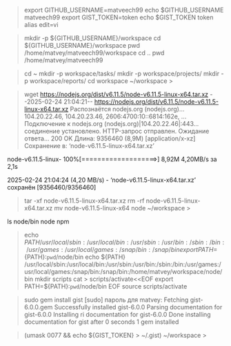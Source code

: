 > export GITHUB_USERNAME=matveech99
> echo $GITHUB_USERNAME
matveech99
> export GIST_TOKEN=token
> echo $GIST_TOKEN
token
> alias edit=vi





> mkdir -p ${GITHUB_USERNAME}/workspace
> cd ${GITHUB_USERNAME}/workspace
> pwd
/home/matvey/matveech99/workspace
> cd ..
> pwd
/home/matvey/matveech99





> cd ~
> mkdir -p workspace/tasks/
> mkdir -p workspace/projects/
> mkdir -p workspace/reports/
> cd workspace
~/workspace >





> wget https://nodejs.org/dist/v6.11.5/node-v6.11.5-linux-x64.tar.xz
--2025-02-24 21:04:21--  https://nodejs.org/dist/v6.11.5/node-v6.11.5-linux-x64.tar.xz
Распознаётся nodejs.org (nodejs.org)… 104.20.22.46, 104.20.23.46, 2606:4700:10::6814:162e, ...
Подключение к nodejs.org (nodejs.org)|104.20.22.46|:443... соединение установлено.
HTTP-запрос отправлен. Ожидание ответа… 200 OK
Длина: 9356460 (8,9M) [application/x-xz]
Сохранение в: ‘node-v6.11.5-linux-x64.tar.xz’

node-v6.11.5-linux- 100%[===================>]   8,92M  4,20MB/s    за 2,1s

2025-02-24 21:04:24 (4,20 MB/s) - ‘node-v6.11.5-linux-x64.tar.xz’ сохранён [9356460/9356460]

> tar -xf node-v6.11.5-linux-x64.tar.xz
> rm -rf node-v6.11.5-linux-x64.tar.xz
> mv node-v6.11.5-linux-x64 node
~/workspace >




ls node/bin
node  npm
> echo ${PATH}
/usr/local/sbin:/usr/local/bin:/usr/sbin:/usr/bin:/sbin:/bin:/usr/games:/usr/local/games:/snap/bin:/snap/bin
> export PATH=${PATH}:`pwd`/node/bin
> echo ${PATH}
/usr/local/sbin:/usr/local/bin:/usr/sbin:/usr/bin:/sbin:/bin:/usr/games:/usr/local/games:/snap/bin:/snap/bin:/home/matvey/workspace/node/bin
> mkdir scripts
> cat > scripts/activate<<EOF
export PATH=\${PATH}:`pwd`/node/bin
EOF
> source scripts/activate





> sudo gem install gist
[sudo] пароль для matvey: 
Fetching gist-6.0.0.gem
Successfully installed gist-6.0.0
Parsing documentation for gist-6.0.0
Installing ri documentation for gist-6.0.0
Done installing documentation for gist after 0 seconds
1 gem installed





> (umask 0077 && echo ${GIST_TOKEN} > ~/.gist)
~/workspace > 





